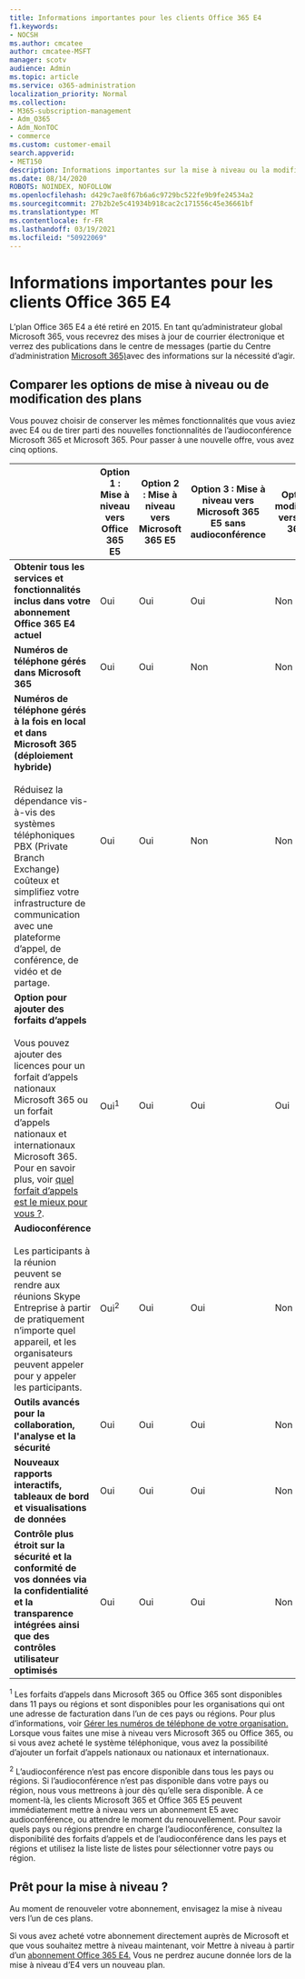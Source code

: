 ```yaml
---
title: Informations importantes pour les clients Office 365 E4
f1.keywords:
- NOCSH
ms.author: cmcatee
author: cmcatee-MSFT
manager: scotv
audience: Admin
ms.topic: article
ms.service: o365-administration
localization_priority: Normal
ms.collection:
- M365-subscription-management
- Adm_O365
- Adm_NonTOC
- commerce
ms.custom: customer-email
search.appverid:
- MET150
description: Informations importantes sur la mise à niveau ou la modification des plans pour les clients ayant un abonnement Office 365 E4.
ms.date: 08/14/2020
ROBOTS: NOINDEX, NOFOLLOW
ms.openlocfilehash: d429c7ae8f67b6a6c9729bc522fe9b9fe24534a2
ms.sourcegitcommit: 27b2b2e5c41934b918cac2c171556c45e36661bf
ms.translationtype: MT
ms.contentlocale: fr-FR
ms.lasthandoff: 03/19/2021
ms.locfileid: "50922069"
---
```

# <a name="important-information-for-office-365-e4-customers"></a>Informations importantes pour les clients Office 365 E4

L’plan Office 365 E4 a été retiré en 2015. En tant qu’administrateur global Microsoft 365, vous recevrez des mises à jour de courrier électronique et verrez des publications dans le centre de messages (partie du Centre d’administration [Microsoft 365)](https://go.microsoft.com/fwlink/p/?linkid=2024339)avec des informations sur la nécessité d’agir.

## <a name="compare-your-options-for-upgrading-or-changing-plans"></a>Comparer les options de mise à niveau ou de modification des plans

Vous pouvez choisir de conserver les mêmes fonctionnalités que vous aviez avec E4 ou de tirer parti des nouvelles fonctionnalités de l’audioconférence Microsoft 365 et Microsoft 365. Pour passer à une nouvelle offre, vous avez cinq options.

|  | Option 1 : Mise à niveau vers Office 365 E5 | Option 2 : Mise à niveau vers Microsoft 365 E5 | Option 3 : Mise à niveau vers Microsoft 365 E5 sans audioconférence | Option 4 : modification vers Office 365 E3 | Option 5 : Modification vers Microsoft 365 E3 |
|-|-|-|-|-|-|
| **Obtenir tous les services et fonctionnalités inclus dans votre abonnement Office 365 E4 actuel** | Oui | Oui | Oui | Non | Non |
| **Numéros de téléphone gérés dans Microsoft 365** | Oui | Oui | Non | Non | Non |
| **Numéros de téléphone gérés à la fois en local et dans Microsoft 365 (déploiement hybride)**<br/><br/>Réduisez la dépendance vis-à-vis des systèmes téléphoniques PBX (Private Branch Exchange) coûteux et simplifiez votre infrastructure de communication avec une plateforme d’appel, de conférence, de vidéo et de partage. | Oui | Oui | Non | Non | Non |
| **Option pour ajouter des forfaits d’appels**<br/><br/>Vous pouvez ajouter des licences pour un forfait d’appels nationaux Microsoft 365 ou un forfait d’appels nationaux et internationaux Microsoft 365. Pour en savoir plus, voir [quel forfait d’appels est le mieux pour vous ?](/MicrosoftTeams/calling-plan-landing-page). | Oui<sup>1</sup> | Oui | Oui | Oui | Oui |
| **Audioconférence**<br/><br/>Les participants à la réunion peuvent se rendre aux réunions Skype Entreprise à partir de pratiquement n’importe quel appareil, et les organisateurs peuvent appeler pour y appeler les participants. | Oui<sup>2</sup> | Oui | Oui | Non | Non |
| **Outils avancés pour la collaboration, l'analyse et la sécurité** | Oui | Oui | Oui | Non | Non |
| **Nouveaux rapports interactifs, tableaux de bord et visualisations de données** | Oui | Oui | Oui | Non | Non |
| **Contrôle plus étroit sur la sécurité et la conformité de vos données via la confidentialité et la transparence intégrées ainsi que des contrôles utilisateur optimisés** | Oui | Oui | Oui | Non | Oui |

<sup>1</sup> Les forfaits d’appels dans Microsoft 365 ou Office 365 sont disponibles dans 11 pays ou régions et sont disponibles pour les organisations qui ont une adresse de facturation dans l’un de ces pays ou régions. Pour plus d’informations, voir [Gérer les numéros de téléphone de votre organisation.](/microsoftteams/manage-phone-numbers-for-your-organization/manage-phone-numbers-for-your-organization) Lorsque vous faites une mise à niveau vers Microsoft 365 ou Office 365, ou si vous avez acheté le système téléphonique, vous avez la possibilité d’ajouter un forfait d’appels nationaux ou nationaux et internationaux.

<sup>2</sup> L’audioconférence n’est pas encore disponible dans tous les pays ou régions. Si l’audioconférence n’est pas disponible dans votre pays ou région, nous vous mettreons à jour dès qu’elle sera disponible. À ce moment-là, les clients Microsoft 365 et Office 365 E5 peuvent immédiatement mettre à niveau vers un abonnement E5 avec audioconférence, ou attendre le moment du renouvellement. Pour savoir quels pays ou régions prendre [](/microsoftteams/country-and-region-availability-for-audio-conferencing-and-calling-plans/country-and-region-availability-for-audio-conferencing-and-calling-plans) en charge l’audioconférence, consultez la disponibilité des forfaits d’appels et de l’audioconférence dans les pays et régions et utilisez la liste liste de listes pour sélectionner votre pays ou région.

## <a name="ready-to-upgrade"></a>Prêt pour la mise à niveau ?

Au moment de renouveler votre abonnement, envisagez la mise à niveau vers l’un de ces plans.

Si vous avez acheté votre abonnement directement auprès de Microsoft et que vous souhaitez mettre à niveau maintenant, voir Mettre à niveau à partir d’un [abonnement Office 365 E4.](upgrade-Office-365-E4.md) Vous ne perdrez aucune donnée lors de la mise à niveau d’E4 vers un nouveau plan.